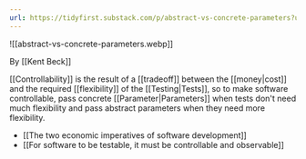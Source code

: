 ```yaml
---
url: https://tidyfirst.substack.com/p/abstract-vs-concrete-parameters?utm_source=substack&utm_medium=email
---
```


![[abstract-vs-concrete-parameters.webp]]

By [[Kent Beck]]

[[Controllability]] is the result of a [[tradeoff]] between the [[money|cost]] and the required [[flexibility]] of the [[Testing|Tests]], so to make software controllable, pass concrete [[Parameter|Parameters]] when tests don't need much flexibility and pass abstract parameters when they need more flexibility.

- [[The two economic imperatives of software development]]
- [[For software to be testable, it must be controllable and observable]]
